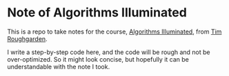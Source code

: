 # Note of Algorithms Illuminated

This is a repo to take notes for the course, [Algorithms Illuminated](http://www.algorithmsilluminated.org/), from [Tim Roughgarden](https://timroughgarden.org/).

I write a step-by-step code here, and the code will be rough and not be over-optimized. So it might look concise, but hopefully it can be understandable with the note I took.
